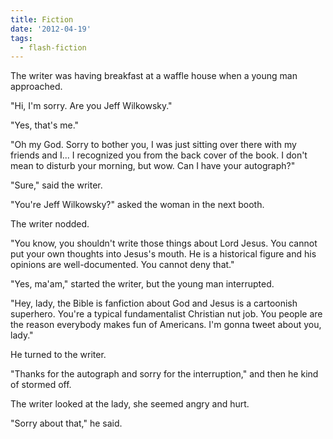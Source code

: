 ```yaml
---
title: Fiction
date: '2012-04-19'
tags:
  - flash-fiction
---
```


The writer was having breakfast at a waffle house when a young man approached.

<!-- truncate -->

"Hi, I'm sorry. Are you Jeff Wilkowsky."

"Yes, that's me."

"Oh my God. Sorry to bother you, I was just sitting over there with my friends
and I... I recognized you from the back cover of the book. I don't mean to
disturb your morning, but wow. Can I have your autograph?"

"Sure," said the writer.

"You're Jeff Wilkowsky?" asked the woman in the next booth.

The writer nodded.

"You know, you shouldn't write those things about Lord Jesus. You cannot put
your own thoughts into Jesus's mouth. He is a historical figure and his opinions
are well-documented. You cannot deny that."

"Yes, ma'am," started the writer, but the young man interrupted.

"Hey, lady, the Bible is fanfiction about God and Jesus is a cartoonish
superhero. You're a typical fundamentalist Christian nut job. You people are the
reason everybody makes fun of Americans. I'm gonna tweet about you, lady."

He turned to the writer.

"Thanks for the autograph and sorry for the interruption," and then he kind of
stormed off.

The writer looked at the lady, she seemed angry and hurt.

"Sorry about that," he said.
